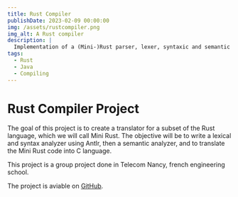 ```yaml
---
title: Rust Compiler
publishDate: 2023-02-09 00:00:00
img: /assets/rustcompiler.png
img_alt: A Rust compiler
description: |
  Implementation of a (Mini-)Rust parser, lexer, syntaxic and semantic analyzer.
tags:
  - Rust
  - Java
  - Compiling
---
```

# Rust Compiler Project

The goal of this project is to create a translator for a subset of the Rust language, which we will call Mini Rust. The objective will be to write a lexical and syntax analyzer using Antlr, then a semantic analyzer, and to translate the Mini Rust code into C language. 

This project is a group project done in Telecom Nancy, french engineering school. 

The project is aviable on [GitHub](https://github.com/lorisalx/rust-compiler).
